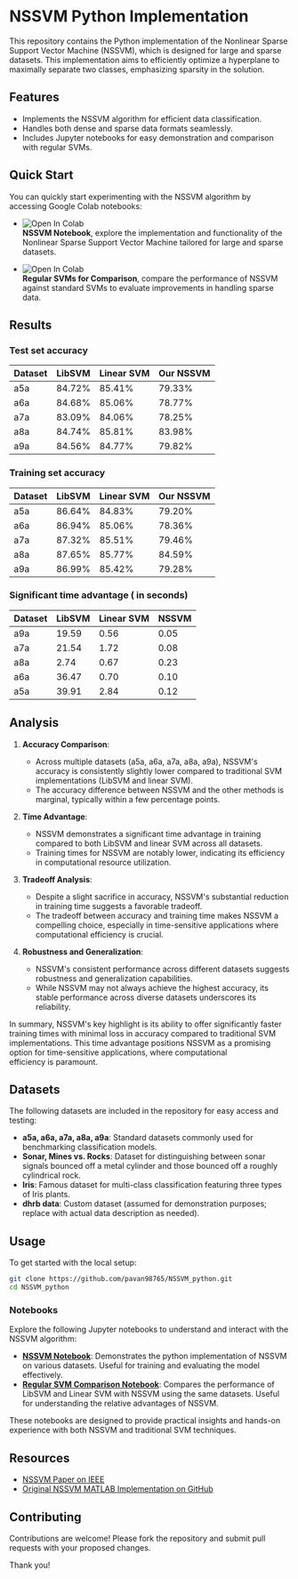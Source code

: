 # NSSVM Python Implementation

This repository contains the Python implementation of the Nonlinear Sparse Support Vector Machine (NSSVM), which is designed for large and sparse datasets. This implementation aims to efficiently optimize a hyperplane to maximally separate two classes, emphasizing sparsity in the solution.

## Features

- Implements the NSSVM algorithm for efficient data classification.
- Handles both dense and sparse data formats seamlessly.
- Includes Jupyter notebooks for easy demonstration and comparison with regular SVMs.

## Quick Start

You can quickly start experimenting with the NSSVM algorithm by accessing Google Colab notebooks:

- [<img src="https://colab.research.google.com/assets/colab-badge.svg" alt="Open In Colab" align="left"/>](https://colab.research.google.com/drive/1R36dSVg-jNKD5luLzWQmYLm07Id7jGfK?usp=sharing)  
  **NSSVM Notebook**, explore the implementation and functionality of the Nonlinear Sparse Support Vector Machine tailored for large and sparse datasets.

- [<img src="https://colab.research.google.com/assets/colab-badge.svg" alt="Open In Colab" align="left"/>](https://colab.research.google.com/drive/1gUzm_euQRMJ7glNz212Ykw8d2UAgu7AG?usp=sharing)  
  **Regular SVMs for Comparison**, compare the performance of NSSVM against standard SVMs to evaluate improvements in handling sparse data.

## Results

### Test set accuracy

| Dataset | LibSVM | Linear SVM | Our NSSVM |
| ------- | ------ | ---------- | --------- |
| a5a     | 84.72% | 85.41%     | 79.33%    |
| a6a     | 84.68% | 85.06%     | 78.77%    |
| a7a     | 83.09% | 84.06%     | 78.25%    |
| a8a     | 84.74% | 85.81%     | 83.98%    |
| a9a     | 84.56% | 84.77%     | 79.82%    |

### Training set accuracy

| Dataset | LibSVM | Linear SVM | Our NSSVM |
| ------- | ------ | ---------- | --------- |
| a5a     | 86.64% | 84.83%     | 79.20%    |
| a6a     | 86.94% | 85.06%     | 78.36%    |
| a7a     | 87.32% | 85.51%     | 79.46%    |
| a8a     | 87.65% | 85.77%     | 84.59%    |
| a9a     | 86.99% | 85.42%     | 79.28%    |

### Significant time advantage ( in seconds)

| Dataset | LibSVM | Linear SVM | NSSVM |
| ------- | ------ | ---------- | ----- |
| a9a     | 19.59  | 0.56       | 0.05  |
| a7a     | 21.54  | 1.72       | 0.08  |
| a8a     | 2.74   | 0.67       | 0.23  |
| a6a     | 36.47  | 0.70       | 0.10  |
| a5a     | 39.91  | 2.84       | 0.12  |

## Analysis

1. **Accuracy Comparison**:

   - Across multiple datasets (a5a, a6a, a7a, a8a, a9a), NSSVM's accuracy is consistently slightly lower compared to traditional SVM implementations (LibSVM and linear SVM).
   - The accuracy difference between NSSVM and the other methods is marginal, typically within a few percentage points.

2. **Time Advantage**:

   - NSSVM demonstrates a significant time advantage in training compared to both LibSVM and linear SVM across all datasets.
   - Training times for NSSVM are notably lower, indicating its efficiency in computational resource utilization.

3. **Tradeoff Analysis**:

   - Despite a slight sacrifice in accuracy, NSSVM's substantial reduction in training time suggests a favorable tradeoff.
   - The tradeoff between accuracy and training time makes NSSVM a compelling choice, especially in time-sensitive applications where computational efficiency is crucial.

4. **Robustness and Generalization**:
   - NSSVM's consistent performance across different datasets suggests robustness and generalization capabilities.
   - While NSSVM may not always achieve the highest accuracy, its stable performance across diverse datasets underscores its reliability.

In summary, NSSVM's key highlight is its ability to offer significantly faster training times with minimal loss in accuracy compared to traditional SVM implementations. This time advantage positions NSSVM as a promising option for time-sensitive applications, where computational efficiency is paramount.

## Datasets

The following datasets are included in the repository for easy access and testing:

- **a5a, a6a, a7a, a8a, a9a**: Standard datasets commonly used for benchmarking classification models.
- **Sonar, Mines vs. Rocks**: Dataset for distinguishing between sonar signals bounced off a metal cylinder and those bounced off a roughly cylindrical rock.
- **Iris**: Famous dataset for multi-class classification featuring three types of Iris plants.
- **dhrb data**: Custom dataset (assumed for demonstration purposes; replace with actual data description as needed).

## Usage

To get started with the local setup:

```bash
git clone https://github.com/pavan98765/NSSVM_python.git
cd NSSVM_python
```

### Notebooks

Explore the following Jupyter notebooks to understand and interact with the NSSVM algorithm:

- [**NSSVM Notebook**](./nssvm.ipynb): Demonstrates the python implementation of NSSVM on various datasets. Useful for training and evaluating the model effectively.
- [**Regular SVM Comparison Notebook**](./regular_svm_on_datasets.ipynb): Compares the performance of LibSVM and Linear SVM with NSSVM using the same datasets. Useful for understanding the relative advantages of NSSVM.

These notebooks are designed to provide practical insights and hands-on experience with both NSSVM and traditional SVM techniques.

## Resources

- [NSSVM Paper on IEEE](https://ieeexplore.ieee.org/document/9415153)
- [Original NSSVM MATLAB Implementation on GitHub](https://github.com/ShenglongZhou/NSSVM)

## Contributing

Contributions are welcome! Please fork the repository and submit pull requests with your proposed changes.

Thank you!
